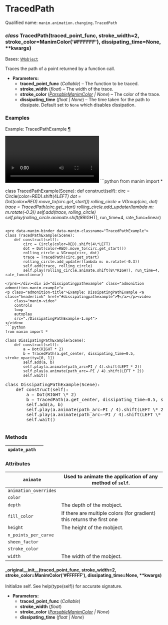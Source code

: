 # TracedPath

Qualified name: `manim.animation.changing.TracedPath`

### *class* TracedPath(traced_point_func, stroke_width=2, stroke_color=ManimColor('#FFFFFF'), dissipating_time=None, \*\*kwargs)

Bases: [`VMobject`](manim.mobject.types.vectorized_mobject.VMobject.md#manim.mobject.types.vectorized_mobject.VMobject)

Traces the path of a point returned by a function call.

* **Parameters:**
  * **traced_point_func** (*Callable*) – The function to be traced.
  * **stroke_width** (*float*) – The width of the trace.
  * **stroke_color** ([*ParsableManimColor*](manim.utils.color.core.md#manim.utils.color.core.ParsableManimColor) *|* *None*) – The color of the trace.
  * **dissipating_time** (*float* *|* *None*) – The time taken for the path to dissipate. Default set to `None`
    which disables dissipation.

### Examples

<div id="tracedpathexample" class="admonition admonition-manim-example">
<p class="admonition-title">Example: TracedPathExample <a class="headerlink" href="#tracedpathexample">¶</a></p><video
    class="manim-video"
    controls
    loop
    autoplay
    src="./TracedPathExample-1.mp4">
</video>
```python
from manim import *

class TracedPathExample(Scene):
    def construct(self):
        circ = Circle(color=RED).shift(4*LEFT)
        dot = Dot(color=RED).move_to(circ.get_start())
        rolling_circle = VGroup(circ, dot)
        trace = TracedPath(circ.get_start)
        rolling_circle.add_updater(lambda m: m.rotate(-0.3))
        self.add(trace, rolling_circle)
        self.play(rolling_circle.animate.shift(8*RIGHT), run_time=4, rate_func=linear)
```

<pre data-manim-binder data-manim-classname="TracedPathExample">
class TracedPathExample(Scene):
    def construct(self):
        circ = Circle(color=RED).shift(4\*LEFT)
        dot = Dot(color=RED).move_to(circ.get_start())
        rolling_circle = VGroup(circ, dot)
        trace = TracedPath(circ.get_start)
        rolling_circle.add_updater(lambda m: m.rotate(-0.3))
        self.add(trace, rolling_circle)
        self.play(rolling_circle.animate.shift(8\*RIGHT), run_time=4, rate_func=linear)

</pre></div><div id="dissipatingpathexample" class="admonition admonition-manim-example">
<p class="admonition-title">Example: DissipatingPathExample <a class="headerlink" href="#dissipatingpathexample">¶</a></p><video
    class="manim-video"
    controls
    loop
    autoplay
    src="./DissipatingPathExample-1.mp4">
</video>
```python
from manim import *

class DissipatingPathExample(Scene):
    def construct(self):
        a = Dot(RIGHT * 2)
        b = TracedPath(a.get_center, dissipating_time=0.5, stroke_opacity=[0, 1])
        self.add(a, b)
        self.play(a.animate(path_arc=PI / 4).shift(LEFT * 2))
        self.play(a.animate(path_arc=-PI / 4).shift(LEFT * 2))
        self.wait()
```

<pre data-manim-binder data-manim-classname="DissipatingPathExample">
class DissipatingPathExample(Scene):
    def construct(self):
        a = Dot(RIGHT \* 2)
        b = TracedPath(a.get_center, dissipating_time=0.5, stroke_opacity=[0, 1])
        self.add(a, b)
        self.play(a.animate(path_arc=PI / 4).shift(LEFT \* 2))
        self.play(a.animate(path_arc=-PI / 4).shift(LEFT \* 2))
        self.wait()

</pre></div>

### Methods

| `update_path`   |    |
|-----------------|----|

### Attributes

| `animate`             | Used to animate the application of any method of `self`.               |
|-----------------------|------------------------------------------------------------------------|
| `animation_overrides` |                                                                        |
| `color`               |                                                                        |
| `depth`               | The depth of the mobject.                                              |
| `fill_color`          | If there are multiple colors (for gradient) this returns the first one |
| `height`              | The height of the mobject.                                             |
| `n_points_per_curve`  |                                                                        |
| `sheen_factor`        |                                                                        |
| `stroke_color`        |                                                                        |
| `width`               | The width of the mobject.                                              |

#### \_original_\_init_\_(traced_point_func, stroke_width=2, stroke_color=ManimColor('#FFFFFF'), dissipating_time=None, \*\*kwargs)

Initialize self.  See help(type(self)) for accurate signature.

* **Parameters:**
  * **traced_point_func** (*Callable*)
  * **stroke_width** (*float*)
  * **stroke_color** ([*ParsableManimColor*](manim.utils.color.core.md#manim.utils.color.core.ParsableManimColor) *|* *None*)
  * **dissipating_time** (*float* *|* *None*)
